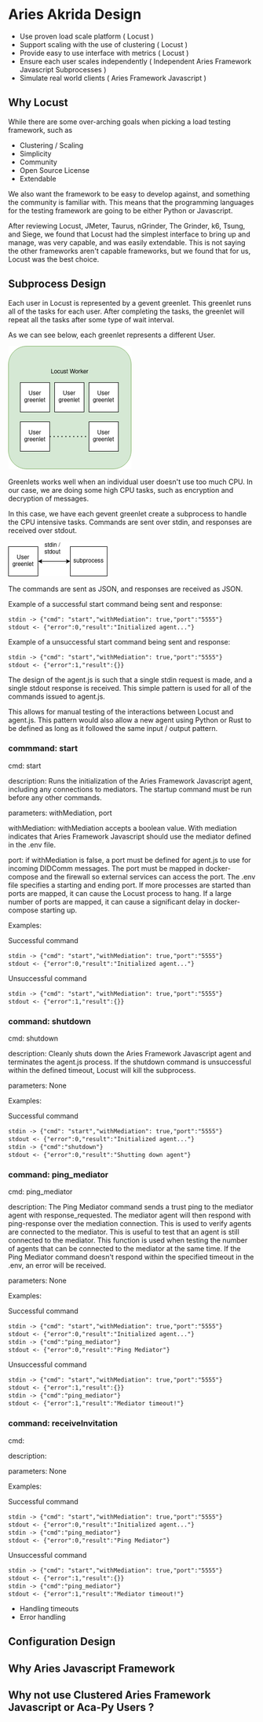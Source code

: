 # Aries Akrida Design

- Use proven load scale platform ( Locust )
- Support scaling with the use of clustering ( Locust )
- Provide easy to use interface with metrics ( Locust )
- Ensure each user scales independently ( Independent Aries Framework Javascript Subprocesses )
- Simulate real world clients ( Aries Framework Javascript )

## Why Locust

While there are some over-arching goals when picking a load testing framework, such as

- Clustering / Scaling
- Simplicity
- Community
- Open Source License
- Extendable

We also want the framework to be easy to develop against, and something the community is familiar with. This means that the programming languages for the testing framework are going to be either Python or Javascript. 

After reviewing Locust, JMeter, Taurus, nGrinder, The Grinder, k6, Tsung, and Siege, we found that Locust had the simplest interface to bring up and manage, was very capable, and was easily extendable. This is not saying the other frameworks aren't capable frameworks, but we found that for us, Locust was the best choice.

## Subprocess Design

Each user in Locust is represented by a gevent greenlet. This greenlet runs all of the tasks for each user. After completing the tasks, the greenlet will repeat all the tasks after some type of wait interval.

As we can see below, each greenlet represents a different User.

![Greenlet](./images/greenlet.png)

Greenlets works well when an individual user doesn't use too much CPU. In our case, we are doing some high CPU tasks, such as encryption and decryption of messages.

In this case, we have each gevent greenlet create a subprocess to handle the CPU intensive tasks. Commands are sent over stdin, and responses are received over stdout.

![Greenlet](./images/subprocess.png)

The commands are sent as JSON, and responses are received as JSON.

Example of a successful start command being sent and response:

```
stdin -> {"cmd": "start","withMediation": true,"port":"5555"}
stdout <- {"error":0,"result":"Initialized agent..."}
```

Example of a unsuccessful start command being sent and response:

```
stdin -> {"cmd": "start","withMediation": true,"port":"5555"}
stdout <- {"error":1,"result":{}} 
```

The design of the agent.js is such that a single stdin request is made, and a single stdout response is received. This simple pattern is used for all of the commands issued to agent.js.

This allows for manual testing of the interactions between Locust and agent.js. This pattern would also allow a new agent using Python or Rust to be defined as long as it followed the same input / output pattern.

### commmand: start 

cmd: start

description: Runs the initialization of the Aries Framework Javascript agent, including any connections to mediators. The startup command must be run before any other commands.

parameters: withMediation, port

withMediation: withMediation accepts a boolean value. With mediation indicates that Aries Framework Javascript should use the mediator defined in the .env file.

port: if withMediation is false, a port must be defined for agent.js to use for incoming DIDComm messages. The port must be mapped in docker-compose and the firewall so external services can access the port. The .env file specifies a starting and ending port. If more processes are started than ports are mapped, it can cause the Locust process to hang. If a large number of ports are mapped, it can cause a significant delay in docker-compose starting up.

Examples: 

Successful command

```
stdin -> {"cmd": "start","withMediation": true,"port":"5555"}
stdout <- {"error":0,"result":"Initialized agent..."}
```

Unsuccessful command

```
stdin -> {"cmd": "start","withMediation": true,"port":"5555"}
stdout <- {"error":1,"result":{}} 
```

### command: shutdown 

cmd: shutdown

description: Cleanly shuts down the Aries Framework Javascript agent and terminates the agent.js process. If the shutdown command is unsuccessful within the defined timeout, Locust will kill the subprocess.

parameters: None

Examples: 

Successful command

```
stdin -> {"cmd": "start","withMediation": true,"port":"5555"}
stdout <- {"error":0,"result":"Initialized agent..."}
stdin -> {"cmd":"shutdown"}
stdout <- {"error":0,"result":"Shutting down agent"}
```

### command: ping_mediator 

cmd: ping_mediator

description: The Ping Mediator command sends a trust ping to the mediator agent with response_requested. The mediator agent will then respond with ping-response over the mediation connection. This is used to verify agents are connected to the mediator. This is useful to test that an agent is still connected to the mediator. This function is used when testing the number of agents that can be connected to the mediator at the same time. If the Ping Mediator command doesn't respond within the specified timeout in the .env, an error will be received.

parameters: None

Examples:

Successful command

```
stdin -> {"cmd": "start","withMediation": true,"port":"5555"}
stdout <- {"error":0,"result":"Initialized agent..."}
stdin -> {"cmd":"ping_mediator"}
stdout <- {"error":0,"result":"Ping Mediator"}
```

Unsuccessful command

```
stdin -> {"cmd": "start","withMediation": true,"port":"5555"}
stdout <- {"error":1,"result":{}} 
stdin -> {"cmd":"ping_mediator"}
stdout <- {"error":1,"result":"Mediator timeout!"}
```

### command: receiveInvitation

cmd: 

description: 

parameters: None

Examples:

Successful command

```
stdin -> {"cmd": "start","withMediation": true,"port":"5555"}
stdout <- {"error":0,"result":"Initialized agent..."}
stdin -> {"cmd":"ping_mediator"}
stdout <- {"error":0,"result":"Ping Mediator"}
```

Unsuccessful command

```
stdin -> {"cmd": "start","withMediation": true,"port":"5555"}
stdout <- {"error":1,"result":{}} 
stdin -> {"cmd":"ping_mediator"}
stdout <- {"error":1,"result":"Mediator timeout!"}
```

- Handling timeouts
- Error handling

## Configuration Design



## Why Aries Javascript Framework

## Why not use Clustered Aries Framework Javascript or Aca-Py Users ?

